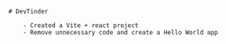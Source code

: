     # DevTinder

        - Created a Vite + react project
        - Remove unnecessary code and create a Hello World app
